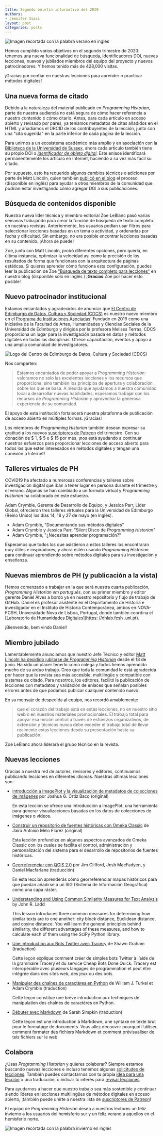 ```yaml
---
title: Segundo boletín informativo del 2020
authors: 
- Jennifer Isasi
layout: post
categories: posts
---
```


<img src="/images/blog/summer.jpg" alt="Imagen recortada con la palabra verano en inglés" title="¡Feliz verano a los usuarios del hemisferio norte!"/>

Hemos cumplido varios objetivos en el segundo trimestre de 2020: tenemos una nueva funcionalidad de búsqueda, identificadores DOI, nuevas lecciones, nuevos y jubilados miembros del equipo del proyecto y nuevos patrocinadores. Y hemos tenido más de 428,000 visitas.

¡Gracias por confiar en nuestras lecciones para aprender o practicar métodos digitales!



## Una nueva forma de citado

Debido a la naturaleza del material publicado en *Programming Historian*, parte de nuestra audiencia no está segura de cómo hacer referencia a nuestro contenido o cómo citarlo. Antes, para cada artículo en acceso abierto y revisado por pares, ya teníamos metadatos de citas añadidos en el HTML y añadíamos el ORCID de los contribuyentes de la lección, junto con una "cita sugerida" en la parte inferior de cada página de la lección.

Para unirnos a un ecosistema académico más amplio y en asociación con la [Biblioteca de la Universidad de Sussex](https://www.sussex.ac.uk/library/), ahora cada artículo también tiene su propio DOI o [*Identificador de objeto digital*](https://es.wikipedia.org/wiki/Identificador_de_objeto_digital). Este enlace identificará permanentemente los artículo en Internet, haciendo a su vez más fácil su citado.

Por supuesto, esto ha requerido algunos cambios técnicos o adiciones por parte de Matt Lincoln, quien también [publicó en el blog](https://programminghistorian.org/posts/dois-for-ph) el proceso (disponible en inglés) para ayudar a otros miembros de la comunidad que podrían estar investigando cómo agregar DOI a sus publicaciones.

## Búsqueda de contenidos disponible

Nuestra nueva líder técnica y miembro editorial Zoe LeBlanc pasó varias semanas trabajando para crear la función de búsqueda de texto completo en nuestras revistas. Anteriormente, los usuarios podían usar filtros para seleccionar lecciones basadas en un tema o actividad, y ordenarlas por fecha y dificultad. Sin embargo, no era posible encontrar lecciones basadas en su contenido. ¡Ahora se puede!

Zoe, junto con Matt Lincoln, probó diferentes opciones, pero quería, en última instancia, optimizar la velocidad así como la precisión de los resultados de forma que funcionara con la arquitectura de páginas estáticas. Si quieres aprender cómo funciona esta configuración, puedes leer la publicación de Zoe ["Búsqueda de texto completo para lecciones"](https://programminghistorian.org/posts/full-text-search) en nuestro blog (disponible solo en inglés ) ¡**Gracias** Zoe por hacer esto posible!



## Nuevo patrocinador institucional 

Estamos encantados y agradecidos de anunciar que [El Centro de Edimburgo de Datos, Cultura y Sociedad (CDCS)](https://www.cdcs.ed.ac.uk) es nuestro nuevo miembro en el [Programa de Instituciones Asociadas](https://programminghistorian.org/es/apoyanos#programa-de-instituciones-asociadas)! Fundado en 2019 como una iniciativa de la Facultad de Artes, Humanidades y Ciencias Sociales de la Universidad de Edimburgo y dirigida por la profesora Melissa Terras, CDCS proporciona un lugar para la investigación basada en datos y métodos digitales en todas las disciplinas. Ofrece capacitación, eventos y apoyo a una amplia comunidad de investigadores.

<img src="/images/blog/cdcs-uk-logo.jpg" alt="Logo del Centro de Edimburgo de Datos, Cultura y Sociedad (CDCS)"/>

Nos comparten: 

> Estamos encantados de poder apoyar a *Programming Historian*: valoramos no solo las excelentes lecciones y los recursos que proporciona, sino también los principios de apertura y colaboración sobre los que se basa. A medida que ayudamos a nuestra comunidad local a desarrollar nuevas habilidades, esperamos trabajar con los recursos de *Programming Historian* y aprovechar la generosa experiencia de su comunidad.

El apoyo de esta institución fortalecerá nuestra plataforma de publicación de acceso abierto en múltiples formas. ¡Gracias!

Los miembros de *Programming Historian* también desean expresar su gratitud a los nuevos [suscriptores de Patreon](https://www.patreon.com/theprogramminghistorian) del trimestre. Con su donación de $ 1, $ 5 o $ 15 por mes, ¡nos está ayudando a continuar nuestros esfuerzos para proporcionar lecciones de acceso abierto para todos los que estén interesados en métodos digitales y tengan una conexión a Internet!



## Talleres virtuales de PH

COVID19 ha afectado a numerosas conferencias y talleres sobre investigación digital que iban a tener lugar en persona durante el trimestre y el verano. Algunas se han cambiado a un formato virtual y *Programming Historian* ha colaborado en este esfuerzo.

Adam Crymble, Gerente de Desarrollo de Equipo, y Jessica Parr, Líder Global, ofrecieron tres talleres virtuales para la Universidad de Edimburgo (Reino Unido) los días 14, 18 y 27 de mayo (en inglés).

- Adam Crymble, "Documentando sus métodos digitales"
- Adam Crymble y Jessica Parr, "Silent Disco de *Programming Historian*"
- Adam Crymble, "¿Necesitas aprender programación?"

Esperamos que todos los que asistieron a estos talleres los encontraran muy útiles e inspiradores, y ahora estén usando *Programming Historian* para continuar aprendiendo sobre métodos digitales para su investigación y enseñanza.



## Nuevas miembros de PH (y publicación a la vista)

Hemos comenzado a trabajar en la que será nuestra cuarta publicación, *Programming Historian em português*, con su primer miembro y editor gerente Daniel Alves a bordo ya en nuestro repositorio y flujo de trabajo de GitHub. Daniel es profesor asistente en el Departamento de Historia e investigador en el Instituto de Historia Contemporánea, ambos en NOVA-FCSH, Universidade Nova de Lisboa, Portugal, donde también coordina el [Laboratorio de Humanidades Digitales](https: //dhlab.fcsh .unl.pt).

¡Bienvenido, bem vindo Daniel!



## Miembro jubilado

Lamentablemente anunciamos que nuestro Jefe Técnico y editor [Matt Lincoln ha decidido jubilarse de *Programming Historian*](https://matthewlincoln.net/2020/06/18/leaving-programming-historian.html) desde el 18 de junio. Ha sido un placer tenerlo como colega y todos hemos aprendido mucho de su arduo trabajo. Creo que toda la comunidad le está agradecida por hacer que la revista sea más accesible, multilingüe y compatible con sistamas de citado. Para nosotros, los editores, facilitó la publicación de lecciones con metadatos y validación de enlaces que señalan posibles errores antes de que podamos publicar cualquier contenido nuevo.

En su mensaje de despedida al equipo, nos recordó amablemente:

> que el corazón del trabajo está en estas lecciones, no en nuestro sitio web o en nuestros materiales promocionales. El trabajo total para apoyar esa misión central a través de esfuerzos organizativos, de extensión y técnicos nunca debe exceder el trabajo total de llevar realmente estas lecciones desde su presentación hasta su publicación.

Zoe LeBlanc ahora liderará el grupo técnico en la revista.



## Nuevas lecciones

Gracias a nuestra red de autores, revisores y editores, continuamos publicando lecciones en diferentes idiomas. Nuestras últimas lecciones son: 

- [Introducción a ImagePlot y la visualización de metadatos de colecciones de imágenes](https://programminghistorian.org/es/lecciones/introduccion-a-imageplot-y-la-visualizacion-de-metadatos) por Joshua G. Ortiz Baco (original)

  En esta lección se ofrece una introducción a ImagePlot, una herramienta para generar visualizaciones basadas en los datos de colecciones de imágenes o videos.

- [Construir un repositorio de fuentes históricas con Omeka Classic](https://programminghistorian.org/es/lecciones/construir-repositorio-de-fuentes) de Jairo Antonio Melo Flórez (original)

  Esta lección profundiza en algunos aspectos avanzados de Omeka Classic con los cuales se facilita el control, administración y personalización del sistema para el desarrollo de repositorios de fuentes históricas.

- [Georreferenciar con QGIS 2.0](https://programminghistorian.org/es/lecciones/georreferenciar-qgis) por Jim Clifford, Josh MacFadyen, y Daniel Macfarlane (traducción)

  En esta lección aprenderás cómo georreferenciar mapas históricos para que puedan añadirse a un SIG (Sistema de Información Geográfica) como una capa ráster.

- [Understanding and Using Common Similarity Measures for Text Analysis](https://programminghistorian.org/en/lessons/common-similarity-measures) by John R. Ladd

  This lesson introduces three common measures for determining how similar texts are to one another: city block distance, Euclidean distance, and cosine distance. You will learn the general principles behind similarity, the different advantages of these measures, and how to calculate each of them using the SciPy Python library.

- [Une introduction aux Bots Twitter avec Tracery](https://programminghistorian.org/fr/lecons/intro-aux-bots-twitter) de Shawn Graham (traduction)

  Cette leçon explique comment créer de simples bots Twitter à l’aide de la grammaire Tracery et du service Cheap Bots Done Quick. Tracery est interopérable avec plusieurs langages de programmation et peut être intégrée dans des sites web, des jeux ou des bots.

- [Manipuler des chaînes de caractères en Python](https://programminghistorian.org/fr/lecons/manipuler-chaines-caracteres-python) de William J. Turkel et Adam Crymble (traduction)

  Cette leçon constitue une brève introduction aux techniques de manipulation des chaînes de caractères en Python.

- [Débuter avec Markdown](https://programminghistorian.org/fr/lecons/debuter-avec-markdown) de Sarah Simpkin (traduction)

  Cette leçon est une introduction à Markdown, une syntaxe en texte brut pour le formatage de documents. Vous allez découvrir pourquoi l’utiliser, comment formater des fichiers Markdown et comment prévisualiser de tels fichiers sur le web.

## Colabora

¿Usas *Programming Historian* y quieres colaborar? Siempre estamos buscando nuevas lecciones e incluso tenemos algunas [solicitudes de lecciones](https://programminghistorian.org/es/solicitud-lecciones). También puedes contactarnos con tu propia [idea para una lección](https://programminghistorian.org/es/guia-para-autores) o una traducción, o indicar tu interés para [revisar lecciones](https://programminghistorian.org/es/guia-para-revisores).

Para ayudarnos a hacer que nuestro trabajo sea más sostenible y continuar siendo líderes en lecciones multilingües de métodos digitales en acceso abierto, ¡también puede unirte a nuestra lista de [suscriptores de Patreon](https://www.patreon.com/theprogramminghistorian)!



El equipo de *Programming Historian* desea a nuestros lectores un feliz invierno a los usuarios del hemisferio sur y un feliz verano a aquellos en el hemisferio norte. 

<img src="/images/blog/winter.jpg" alt="Imagen recortada con la palabra invierno en inglés" title="¡Feliz invierno a los usuarios del hemisferio sur!"/>